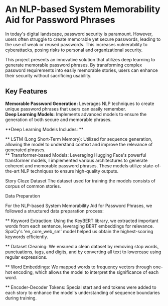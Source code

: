 # An NLP-based System Memorability Aid for Password Phrases


In today's digital landscape, password security is paramount. However, users often struggle to create memorable yet secure passwords, leading to the use of weak or reused passwords. This increases vulnerability to cyberattacks, posing risks to personal and organizational security.

This project presents an innovative solution that utilizes deep learning to generate memorable password phrases. By transforming complex password requirements into easily memorable stories, users can enhance their security without sacrificing usability.

## Key Features
**Memorable Password Generation:** Leverages NLP techniques to create unique password phrases that users can easily remember.  
**Deep Learning Models:** Implements advanced models to ensure the generation of both secure and memorable phrases. 

**Deep Learning Models Includes: **  

** LSTM (Long Short-Term Memory): Utilized for sequence generation, allowing the model to understand context and improve the relevance of generated phrases.  
** Transformer-based Models: Leveraging Hugging Face's powerful transformer models, I implemented various architectures to generate coherent and memorable password phrases. These models utilize state-of-the-art NLP techniques to ensure high-quality outputs.

Story Cloze Dataset
The dataset used for training the models consists of corpus of common stories. 

Data Preparation

For the NLP-based System Memorability Aid for Password Phrases, we followed a structured data preparation process:  

**  Keyword Extraction: Using the KeyBERT library, we extracted important words from each sentence, leveraging BERT embeddings for relevance. SpaCy's 'en_core_web_sm' model helped us obtain the highest-scoring keywords efficiently.

** Dataset Cleaning: We ensured a clean dataset by removing stop words, punctuations, tags, and digits, and by converting all text to lowercase using regular expressions.  

**  Word Embeddings: We mapped words to frequency vectors through one-hot encoding, which allows the model to interpret the significance of each word.  

** Encoder-Decoder Tokens: Special start and end tokens were added to each story to enhance the model's understanding of sequence boundaries during training.  

